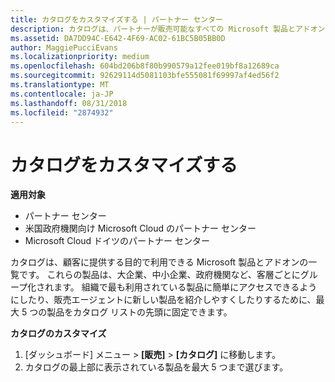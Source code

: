 ```yaml
---
title: カタログをカスタマイズする | パートナー センター
description: カタログは、パートナーが販売可能なすべての Microsoft 製品とアドオンの一覧です。
ms.assetid: DA7DD94C-E642-4F69-AC02-61BC5B05BB0D
author: MaggiePucciEvans
ms.localizationpriority: medium
ms.openlocfilehash: 604bd206b8f80b990579a12fee019bf8a12689ca
ms.sourcegitcommit: 92629114d5081103bfe555081f69997af4ed56f2
ms.translationtype: MT
ms.contentlocale: ja-JP
ms.lasthandoff: 08/31/2018
ms.locfileid: "2874932"
---
```

# <a name="customize-the-catalog"></a>カタログをカスタマイズする

**適用対象**

-  パートナー センター
-  米国政府機関向け Microsoft Cloud のパートナー センター
-  Microsoft Cloud ドイツのパートナー センター

カタログは、顧客に提供する目的で利用できる Microsoft 製品とアドオンの一覧です。 これらの製品は、大企業、中小企業、政府機関など、客層ごとにグループ化されます。 組織で最も利用されている製品に簡単にアクセスできるようにしたり、販売エージェントに新しい製品を紹介しやすくしたりするために、最大 5 つの製品をカタログ リストの先頭に固定できます。

**カタログのカスタマイズ**

1.  [ダッシュボード] メニュー &gt; **[販売]** &gt; **[カタログ]** に移動します。
2.  カタログの最上部に表示されている製品を最大 5 つまで選びます。

 

 



